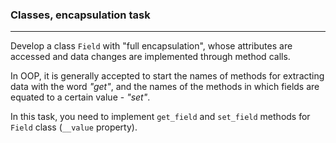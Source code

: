 ### Classes, encapsulation task
***

Develop a class `Field` with "full encapsulation", whose attributes are accessed and data changes are implemented through method calls.


In OOP, it is generally accepted to start the names of methods for extracting data with the word *"get"*,
and the names of the methods in which fields are equated to a certain value - *"set"*.

In this task, you need to implement `get_field` and `set_field` methods for `Field` class (`__value` property).
